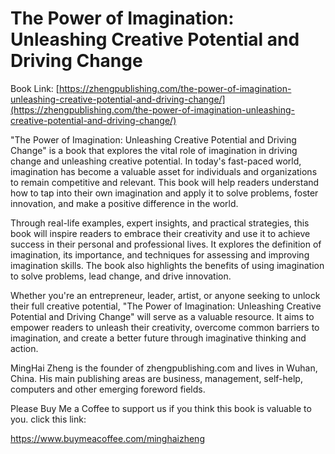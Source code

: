 # The Power of Imagination: Unleashing Creative Potential and Driving Change

Book Link: [https://zhengpublishing.com/the-power-of-imagination-unleashing-creative-potential-and-driving-change/](https://zhengpublishing.com/the-power-of-imagination-unleashing-creative-potential-and-driving-change/)

"The Power of Imagination: Unleashing Creative Potential and Driving Change" is a book that explores the vital role of imagination in driving change and unleashing creative potential. In today's fast-paced world, imagination has become a valuable asset for individuals and organizations to remain competitive and relevant. This book will help readers understand how to tap into their own imagination and apply it to solve problems, foster innovation, and make a positive difference in the world.

Through real-life examples, expert insights, and practical strategies, this book will inspire readers to embrace their creativity and use it to achieve success in their personal and professional lives. It explores the definition of imagination, its importance, and techniques for assessing and improving imagination skills. The book also highlights the benefits of using imagination to solve problems, lead change, and drive innovation.

Whether you're an entrepreneur, leader, artist, or anyone seeking to unlock their full creative potential, "The Power of Imagination: Unleashing Creative Potential and Driving Change" will serve as a valuable resource. It aims to empower readers to unleash their creativity, overcome common barriers to imagination, and create a better future through imaginative thinking and action.

MingHai Zheng is the founder of zhengpublishing.com and lives in Wuhan, China. His main publishing areas are business, management, self-help, computers and other emerging foreword fields.

Please Buy Me a Coffee to support us if you think this book is valuable to you. click this link:

https://www.buymeacoffee.com/minghaizheng
